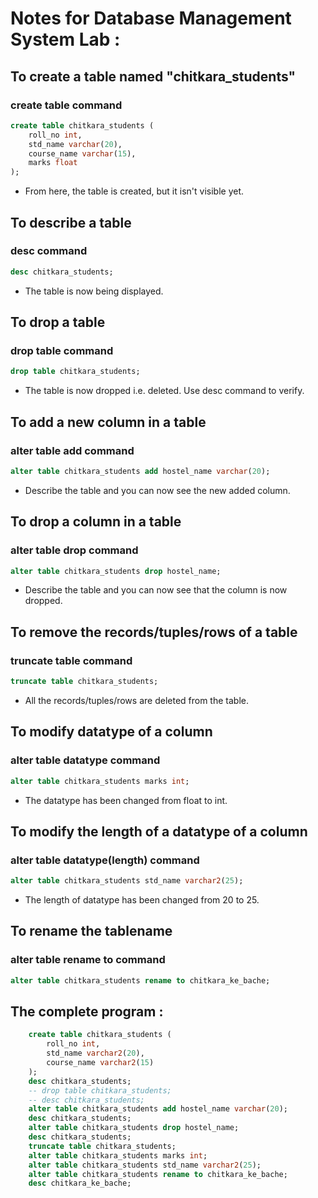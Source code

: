 # Notes for Database Management System Lab :

## To create a table named "chitkara_students"
### create table command 

```sql
create table chitkara_students (
    roll_no int,
    std_name varchar(20),
    course_name varchar(15),
    marks float
); 
```
-   From here, the table is created, but it isn't visible yet. 

## To describe a table 
### desc <tablename> command

```sql
desc chitkara_students;
```
-   The table is now being displayed.

## To drop a table 
### drop table <tablename> command

```sql
drop table chitkara_students; 
```
-   The table is now dropped i.e. deleted. Use desc <tablename> command to verify.

## To add a new column in a table
### alter table <tablename> add <columnname> <datatype> command

```sql
alter table chitkara_students add hostel_name varchar(20); 
```
-   Describe the table and you can now see the new added column.

## To drop a column in a table
### alter table <tablename> drop <columnname> command

```sql
alter table chitkara_students drop hostel_name; 
```
-   Describe the table and you can now see that the column is now dropped.

## To remove the records/tuples/rows of a table
### truncate table <tablename> command

```sql
truncate table chitkara_students; 
```
-   All the records/tuples/rows are deleted from the table. 

## To modify datatype of a column
### alter table <tablename> <columnname> datatype command

```sql
alter table chitkara_students marks int;
```
-   The datatype has been changed from float to int.

## To modify the length of a datatype of a column
### alter table <tablename> <columnname> datatype(length) command

```sql
alter table chitkara_students std_name varchar2(25);
```
-   The length of datatype has been changed from 20 to 25.

## To rename the tablename
### alter table <tableOLDname> rename to <tableNEWname> command

```sql
alter table chitkara_students rename to chitkara_ke_bache;
```

## The complete program :

```sql
    create table chitkara_students (
        roll_no int,
        std_name varchar2(20),
        course_name varchar2(15)
    ); 
    desc chitkara_students;
    -- drop table chitkara_students; 
    -- desc chitkara_students;
    alter table chitkara_students add hostel_name varchar(20); 
    desc chitkara_students;
    alter table chitkara_students drop hostel_name; 
    desc chitkara_students;
    truncate table chitkara_students; 
    alter table chitkara_students marks int;
    alter table chitkara_students std_name varchar2(25);
    alter table chitkara_students rename to chitkara_ke_bache;
    desc chitkara_ke_bache;
```